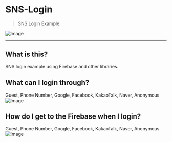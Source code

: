 # SNS-Login
> SNS Login Example.

![Image](https://img.shields.io/badge/SNS%20Login-Example-pink.svg)

-----

## What is this?
SNS login example using Firebase and other libraries.

## What can I login through?
Guest, Phone Number, Google, Facebook, KakaoTalk, Naver, Anonymous
![Image](https://raw.githubusercontent.com/sungbin5304/SNS-Login/master/login_way.png)

## How do I get to the Firebase when I login?
Guest, Phone Number, Google, Facebook, KakaoTalk, Naver, Anonymous
![Image](https://raw.githubusercontent.com/sungbin5304/SNS-Login/master/user.png)
